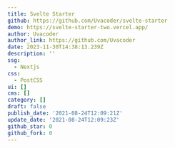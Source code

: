 ```yaml
---
title: Svelte Starter
github: https://github.com/Uvacoder/svelte-starter
demo: https://svelte-starter-two.vercel.app/
author: Uvacoder
author_link: https://github.com/Uvacoder
date: 2023-11-30T14:38:13.239Z
description: ''
ssg:
  - Nextjs
css:
  - PostCSS
ui: []
cms: []
category: []
draft: false
publish_date: '2021-08-24T12:09:21Z'
update_date: '2021-08-24T12:09:23Z'
github_star: 0
github_fork: 0
---
```

